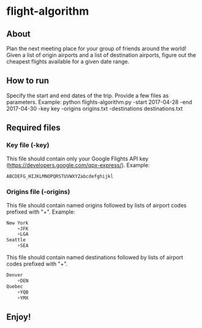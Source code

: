# flight-algorithm
## About
Plan the next meeting place for your group of friends around the world!
Given a list of origin airports and a list of destination airports, figure out the cheapest flights available for a given date range.
## How to run
Specify the start and end dates of the trip. Provide a few files as parameters.
Example:
python flights-algorithm.py -start 2017-04-28 -end 2017-04-30 -key key -origins origins.txt -destinations destinations.txt
## Required files
### Key file (-key)
This file should contain only your Google Flights API key (https://developers.google.com/qpx-express/).
Example:
```python
ABCDEFG_HIJKLMNOPQRSTUVWXYZabcdefghijkl
```
### Origins file (-origins)
This file should contain named origins followed by lists of airport codes prefixed with "+".
Example:
```python
New York
	+JFK
	+LGA
Seattle
	+SEA
```
This file should contain named destinations followed by lists of airport codes prefixed with "+".
```python
Denver
	+DEN
Quebec
	+YQB
	+YMX
```
## Enjoy!